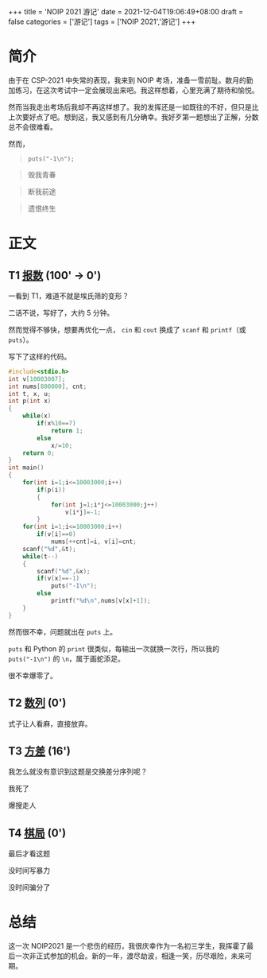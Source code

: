+++
title = 'NOIP 2021 游记'
date = 2021-12-04T19:06:49+08:00
draft = false
categories = ['游记']
tags = ['NOIP 2021','游记']
+++

# 简介

由于在 CSP-2021 中失常的表现，我来到 NOIP 考场，准备一雪前耻。数月的勤加练习，在这次考试中一定会展现出来吧。我这样想着，心里充满了期待和愉悦。

然而当我走出考场后我却不再这样想了。我的发挥还是一如既往的不好，但只是比上次要好点了吧。想到这，我又感到有几分确幸。我好歹第一题想出了正解，分数总不会很难看。

然而，

> `puts("-1\n");`

> 毁我青春

> 断我前途

> 遗恨终生

# 正文

## T1 [报数](https://www.luogu.com.cn/problem/P7960) (100' $\rightarrow$ 0')

一看到 T1，难道不就是埃氏筛的变形？

二话不说，写好了，大约 5 分钟。

然而觉得不够快，想要再优化一点， `cin` 和 `cout` 换成了 `scanf` 和 `printf`（或 `puts`）。

写下了这样的代码。

```cpp
#include<stdio.h>
int v[10003007];
int nums[800000], cnt;
int t, x, u;
int p(int x)
{
    while(x)
        if(x%10==7)
            return 1;
        else
            x/=10;
    return 0;
}
int main()
{
    for(int i=1;i<=10003000;i++)
        if(p(i))
        {
            for(int j=1;i*j<=10003000;j++)
                v[i*j]=-1;
        }
    for(int i=1;i<=10003000;i++)
        if(v[i]==0)
            nums[++cnt]=i, v[i]=cnt;
    scanf("%d",&t);
    while(t--)
    {
        scanf("%d",&x);
        if(v[x]==-1)
            puts("-1\n");
        else
            printf("%d\n",nums[v[x]+1]);
    }
}
```

然而很不幸，问题就出在 `puts` 上。

`puts` 和 Python 的 `print` 很类似，每输出一次就换一次行，所以我的 `puts("-1\n")` 的 `\n`，属于画蛇添足。

很不幸爆零了。

## T2 [数列](https://www.luogu.com.cn/problem/P7961) (0')

式子让人看麻，直接放弃。

## T3 [方差](https://www.luogu.com.cn/problem/P7962) (16')

我怎么就没有意识到这题是交换差分序列呢？

我死了

爆搜走人

## T4 [棋局](https://www.luogu.com.cn/problem/P7963) (0')

最后才看这题

没时间写暴力

没时间骗分了

# 总结

这一次 NOIP2021 是一个悲伤的经历，我很庆幸作为一名初三学生，我挥霍了最后一次非正式参加的机会。新的一年，渡尽劫波，相逢一笑，历尽艰险，未来可期。